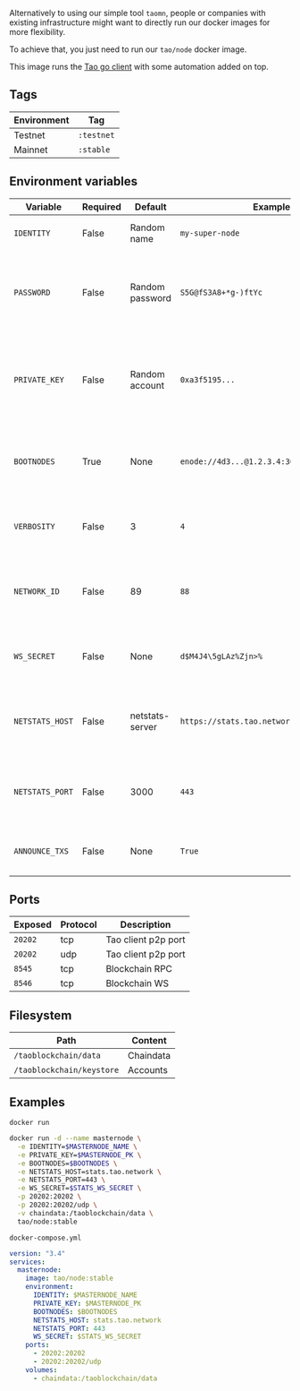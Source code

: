 Alternatively to using our simple tool `taomn`, people or companies with existing infrastructure might want to directly run our docker images for more flexibility.

To achieve that, you just need to run our `tao/node` docker image.

This image runs the [Tao go client](https://github.com/taoblockchain/taoblockchain) with some automation added on top.

## Tags

| Environment | Tag        |
| ----------- | ---------- |
| Testnet     | `:testnet` |
| Mainnet     | `:stable`  |

## Environment variables

| Variable        | Required | Default         | Example                                    | Description                                                                                                     |
| --------------- | -------- | --------------- | ------------------------------------------ | --------------------------------------------------------------------------------------------------------------- |
| `IDENTITY`      | False    | Random name     | `my-super-node`                            | The name of your masternode                                                                                     |
| `PASSWORD`      | False    | Random password | `S5G@fS3A8+*g-)ftYc`                       | The password used by the the client to localy encrypt its account                                               |
| `PRIVATE_KEY`   | False    | Random account  | `0xa3f5195...`                             | The private key of the account who will identify the node and receive txs fees                                  |
| `BOOTNODES`     | True     | None            | `enode://4d3...@1.2.3.4:30301,enode://...` | The comma separated list of bootnodes. Find them [here](https://docs.tao.network/general/networks/)             |
| `VERBOSITY`     | False    | 3               | `4`                                        | The level of logging (default one should be enough)                                                             |
| `NETWORK_ID`    | False    | 89              | `88`                                       | The network id of the join your node is joining. Find them [here](https://docs.tao.network/general/networks/)   |
| `WS_SECRET`     | False    | None            | `d$M4J4\5gLAz%Zjn>%`                       | The password to send data to the stats website                                                                  |
| `NETSTATS_HOST` | False    | netstats-server | `https://stats.tao.network`                | The stats website to report to, regarding to your environment                                                   |
| `NETSTATS_PORT` | False    | 3000            | `443`                                      | The port used by the stats website (usually 443)                                                                |
| `ANNOUNCE_TXS`  | False    | None            | `True`                                     | Enable reporting transactions via RPC/WS                                                                        |

## Ports

| Exposed | Protocol | Description               |
| ------- | --------- | ------------------------- |
| `20202` | tcp       | Tao client p2p port |
| `20202` | udp       | Tao client p2p port |
| `8545`  | tcp       | Blockchain RPC            |
| `8546`  | tcp       | Blockchain WS             |

## Filesystem

| Path                  | Content   |
| --------------------- | --------- |
| `/taoblockchain/data`     | Chaindata |
| `/taoblockchain/keystore` | Accounts  |

## Examples
`docker run`

```bash
docker run -d --name masternode \
  -e IDENTITY=$MASTERNODE_NAME \
  -e PRIVATE_KEY=$MASTERNODE_PK \
  -e BOOTNODES=$BOOTNODES \
  -e NETSTATS_HOST=stats.tao.network \
  -e NETSTATS_PORT=443 \
  -e WS_SECRET=$STATS_WS_SECRET \
  -p 20202:20202 \
  -p 20202:20202/udp \
  -v chaindata:/taoblockchain/data \
  tao/node:stable
```

`docker-compose.yml`

```yml
version: "3.4"
services:
  masternode:
    image: tao/node:stable
    environment:
      IDENTITY: $MASTERNODE_NAME
      PRIVATE_KEY: $MASTERNODE_PK
      BOOTNODES: $BOOTNODES
      NETSTATS_HOST: stats.tao.network
      NETSTATS_PORT: 443
      WS_SECRET: $STATS_WS_SECRET
    ports:
      - 20202:20202
      - 20202:20202/udp
    volumes:
      - chaindata:/taoblockchain/data
```
